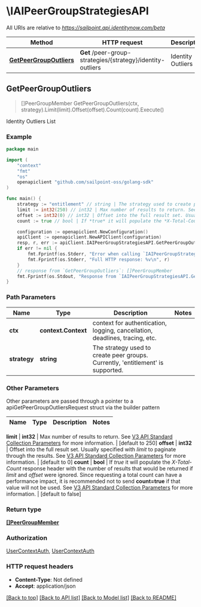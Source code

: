 # \IAIPeerGroupStrategiesAPI

All URIs are relative to *https://sailpoint.api.identitynow.com/beta*

Method | HTTP request | Description
------------- | ------------- | -------------
[**GetPeerGroupOutliers**](IAIPeerGroupStrategiesAPI.md#GetPeerGroupOutliers) | **Get** /peer-group-strategies/{strategy}/identity-outliers | Identity Outliers List



## GetPeerGroupOutliers

> []PeerGroupMember GetPeerGroupOutliers(ctx, strategy).Limit(limit).Offset(offset).Count(count).Execute()

Identity Outliers List



### Example

```go
package main

import (
    "context"
    "fmt"
    "os"
    openapiclient "github.com/sailpoint-oss/golang-sdk"
)

func main() {
    strategy := "entitlement" // string | The strategy used to create peer groups. Currently, 'entitlement' is supported.
    limit := int32(250) // int32 | Max number of results to return. See [V3 API Standard Collection Parameters](https://developer.sailpoint.com/idn/api/standard-collection-parameters) for more information. (optional) (default to 250)
    offset := int32(0) // int32 | Offset into the full result set. Usually specified with *limit* to paginate through the results. See [V3 API Standard Collection Parameters](https://developer.sailpoint.com/idn/api/standard-collection-parameters) for more information. (optional) (default to 0)
    count := true // bool | If *true* it will populate the *X-Total-Count* response header with the number of results that would be returned if *limit* and *offset* were ignored.  Since requesting a total count can have a performance impact, it is recommended not to send **count=true** if that value will not be used.  See [V3 API Standard Collection Parameters](https://developer.sailpoint.com/idn/api/standard-collection-parameters) for more information. (optional) (default to false)

    configuration := openapiclient.NewConfiguration()
    apiClient := openapiclient.NewAPIClient(configuration)
    resp, r, err := apiClient.IAIPeerGroupStrategiesAPI.GetPeerGroupOutliers(context.Background(), strategy).Limit(limit).Offset(offset).Count(count).Execute()
    if err != nil {
        fmt.Fprintf(os.Stderr, "Error when calling `IAIPeerGroupStrategiesAPI.GetPeerGroupOutliers``: %v\n", err)
        fmt.Fprintf(os.Stderr, "Full HTTP response: %v\n", r)
    }
    // response from `GetPeerGroupOutliers`: []PeerGroupMember
    fmt.Fprintf(os.Stdout, "Response from `IAIPeerGroupStrategiesAPI.GetPeerGroupOutliers`: %v\n", resp)
}
```

### Path Parameters


Name | Type | Description  | Notes
------------- | ------------- | ------------- | -------------
**ctx** | **context.Context** | context for authentication, logging, cancellation, deadlines, tracing, etc.
**strategy** | **string** | The strategy used to create peer groups. Currently, &#39;entitlement&#39; is supported. | 

### Other Parameters

Other parameters are passed through a pointer to a apiGetPeerGroupOutliersRequest struct via the builder pattern


Name | Type | Description  | Notes
------------- | ------------- | ------------- | -------------

 **limit** | **int32** | Max number of results to return. See [V3 API Standard Collection Parameters](https://developer.sailpoint.com/idn/api/standard-collection-parameters) for more information. | [default to 250]
 **offset** | **int32** | Offset into the full result set. Usually specified with *limit* to paginate through the results. See [V3 API Standard Collection Parameters](https://developer.sailpoint.com/idn/api/standard-collection-parameters) for more information. | [default to 0]
 **count** | **bool** | If *true* it will populate the *X-Total-Count* response header with the number of results that would be returned if *limit* and *offset* were ignored.  Since requesting a total count can have a performance impact, it is recommended not to send **count&#x3D;true** if that value will not be used.  See [V3 API Standard Collection Parameters](https://developer.sailpoint.com/idn/api/standard-collection-parameters) for more information. | [default to false]

### Return type

[**[]PeerGroupMember**](PeerGroupMember.md)

### Authorization

[UserContextAuth](../README.md#UserContextAuth), [UserContextAuth](../README.md#UserContextAuth)

### HTTP request headers

- **Content-Type**: Not defined
- **Accept**: application/json

[[Back to top]](#) [[Back to API list]](../README.md#documentation-for-api-endpoints)
[[Back to Model list]](../README.md#documentation-for-models)
[[Back to README]](../README.md)

